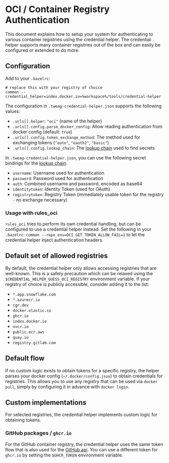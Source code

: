 # OCI / Container Registry Authentication

This document explains how to setup your system for authenticating to various container registries using the credential helper.
The credential helper supports many container registries out of the box and can easily be configured or extended to do more.

## Configuration

Add to your `.bazelrc`:

```
# replace this with your registry of choice
common --credential_helper=index.docker.io=%workspace%/tools/credential-helper
```

The configuration in `.tweag-credential-helper.json` supports the following values:

- `.urls[].helper`: `"oci"` (name of the helper)
- `.urls[].config.parse_docker_config`: Allow reading authentication from docker config (default: `true`)
- `.urls[].config.token_exchange_method`: The method used for exchanging tokens (`"auto"`, `"oauth2"`, `"basic"`)
- `.urls[].config.lookup_chain`: The [lookup chain][lookup_chain] used to find secrets

In `.tweag-credential-helper.json`, you can use the following secret bindings for the [lookup chain][lookup_chain]:

- `username`: Username used for authentication
- `password`: Password used for authentication
- `auth`: Combined username and password, encoded as base64
- `identitytoken`: Identity Token (used for OAuth)
- `registrytoken`: Registry Token (immediately usable token for the registry - no exchange necessary)

### Usage with rules_oci

`rules_oci` tries to perform its own credential handling, but can be configured to use a credential helper instead.
Set the following in your `.bazelrc`: `common --repo_env=OCI_GET_TOKEN_ALLOW_FAIL=1` to let the credential helper inject authentication headers.

## Default set of allowed registries

By default, the credential helper only allows accessing registries that are well-known.
This is a safety precaution which can be relaxed using the `$CREDENTIAL_HELPER_GUESS_OCI_REGISTRY` environment variable.
If your registry of choice is publicly accessible, consider adding it to the list:

- `*.app.snowflake.com`
- `*.azurecr.io`
- `cgr.dev`
- `docker.elastic.co`
- `ghcr.io`
- `index.docker.io`
- `nvcr.io`
- `public.ecr.aws`
- `quay.io`
- `registry.gitlab.com`

## Default flow

If no custom logic exists to obtain tokens for a specific registry,
the helper parses your docker config (`~/.docker/config.json`) to obtain credentials for registries.
This allows you to use any registry that can be used via `docker pull`, simply by configuring it in advance with `docker login`.

## Custom implementations

For selected registries, the credential helper implements custom logic for obtaining tokens.

### GitHub packages / `ghcr.io`

For the GitHub container registry, the credential helper uses the same token flow that is also used for the [GitHub api][doc-github].
You can use a different token for `ghcr.io` by setting the `$GHCR_TOKEN` environment variable.

[doc-github]: /docs/providers/github.md
[lookup_chain]: /docs/lookup_chain.md

